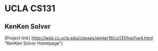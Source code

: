UCLA CS131
===
KenKen Solver
---

[Project link] (http://web.cs.ucla.edu/classes/winter16/cs131/hw/hw4.html "KenKen Solver Homepage")
